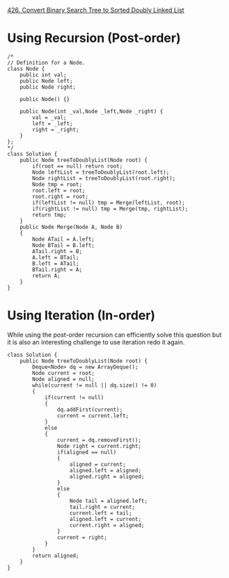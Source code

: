 [426. Convert Binary Search Tree to Sorted Doubly Linked List](https://leetcode.com/problems/convert-binary-search-tree-to-sorted-doubly-linked-list/description/)

# Using Recursion (Post-order)

```
/*
// Definition for a Node.
class Node {
    public int val;
    public Node left;
    public Node right;

    public Node() {}

    public Node(int _val,Node _left,Node _right) {
        val = _val;
        left = _left;
        right = _right;
    }
};
*/
class Solution {
    public Node treeToDoublyList(Node root) {
        if(root == null) return root;
        Node leftList = treeToDoublyList(root.left);
        Node rightList = treeToDoublyList(root.right);
        Node tmp = root;
        root.left = root;
        root.right = root;
        if(leftList != null) tmp = Merge(leftList, root);
        if(rightList != null) tmp = Merge(tmp, rightList);
        return tmp;
    }
    public Node Merge(Node A, Node B)
    {
        Node ATail = A.left;
        Node BTail = B.left;
        ATail.right = B;
        A.left = BTail;
        B.left = ATail;
        BTail.right = A;
        return A;
    }
}
```

# Using Iteration (In-order) 

While using the post-order recursion can efficiently solve this question but it is also an interesting challenge to use iteration redo it again.


```
class Solution {
    public Node treeToDoublyList(Node root) {
        Deque<Node> dq = new ArrayDeque();
        Node current = root;
        Node aligned = null;
        while(current != null || dq.size() != 0)
        {
            if(current != null)
            {
                dq.addFirst(current);
                current = current.left;
            }
            else
            {
                current = dq.removeFirst();
                Node right = current.right;
                if(aligned == null) 
                {
                    aligned = current;
                    aligned.left = aligned;
                    aligned.right = aligned;
                }
                else
                {
                    Node tail = aligned.left;
                    tail.right = current;
                    current.left = tail;
                    aligned.left = current;
                    current.right = aligned;
                }
                current = right;
            }
        }
        return aligned;
    }
}
```
